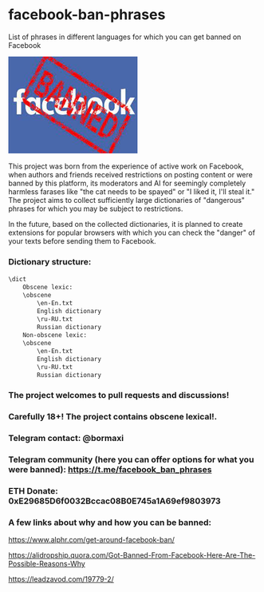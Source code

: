 # facebook-ban-phrases
List of phrases in different languages for which you can get banned on Facebook

![alt text](cover.jpeg "Facebook ban phrases")

This project was born from the experience of active work on Facebook, when authors and friends received restrictions on posting content or were banned by this platform, its moderators and AI for seemingly completely harmless farases like "the cat needs to be spayed" or "I liked it, I'll steal it." The project aims to collect sufficiently large dictionaries of "dangerous" phrases for which you may be subject to restrictions.

In the future, based on the collected dictionaries, it is planned to create extensions for popular browsers with which you can check the "danger" of your texts before sending them to Facebook.

### Dictionary structure:

    \dict
        Obscene lexic:
        \obscene
            \en-En.txt
            English dictionary
            \ru-RU.txt
            Russian dictionary
        Non-obscene lexic:
        \obscene
            \en-En.txt
            English dictionary
            \ru-RU.txt
            Russian dictionary

### The project welcomes to pull requests and discussions!

### Carefully 18+! The project contains obscene lexical!.

### Telegram contact: @bormaxi

### Telegram community (here you can offer options for what you were banned): https://t.me/facebook_ban_phrases

### ETH Donate: 0xE29685D6f0032Bccac08B0E745a1A69ef9803973

### A few links about why and how you can be banned:

https://www.alphr.com/get-around-facebook-ban/

https://alidropship.quora.com/Got-Banned-From-Facebook-Here-Are-The-Possible-Reasons-Why

https://leadzavod.com/19779-2/
